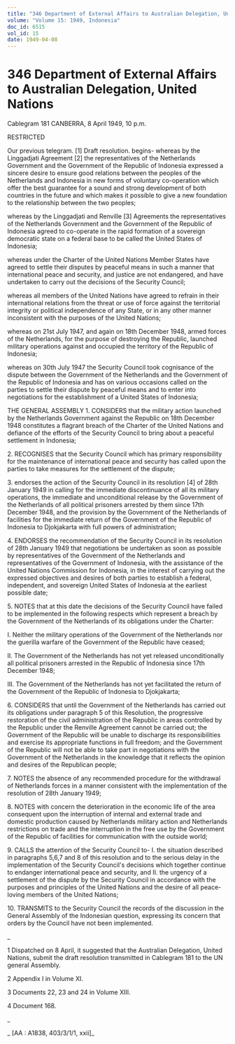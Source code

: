 ```yaml
---
title: "346 Department of External Affairs to Australian Delegation, United Nations"
volume: "Volume 15: 1949, Indonesia"
doc_id: 6515
vol_id: 15
date: 1949-04-08
---
```


# 346 Department of External Affairs to Australian Delegation, United Nations

Cablegram 181 CANBERRA, 8 April 1949, 10 p.m.

RESTRICTED

Our previous telegram. [1] Draft resolution. begins- whereas by the Linggadjati Agreement [2] the representatives of the Netherlands Government and the Government of the Republic of Indonesia expressed a sincere desire to ensure good relations between the peoples of the Netherlands and Indonesia in new forms of voluntary co-operation which offer the best guarantee for a sound and strong development of both countries in the future and which makes it possible to give a new foundation to the relationship between the two peoples;

whereas by the Linggadjati and Renville [3] Agreements the representatives of the Netherlands Government and the Government of the Republic of Indonesia agreed to co-operate in the rapid formation of a sovereign democratic state on a federal base to be called the United States of Indonesia;

whereas under the Charter of the United Nations Member States have agreed to settle their disputes by peaceful means in such a manner that international peace and security, and justice are not endangered, and have undertaken to carry out the decisions of the Security Council;

whereas all members of the United Nations have agreed to refrain in their international relations from the threat or use of force against the territorial integrity or political independence of any State, or in any other manner inconsistent with the purposes of the United Nations;

whereas on 21st July 1947, and again on 18th December 1948, armed forces of the Netherlands, for the purpose of destroying the Republic, launched military operations against and occupied the territory of the Republic of Indonesia;

whereas on 30th July 1947 the Security Council took cognisance of the dispute between the Government of the Netherlands and the Government of the Republic of Indonesia and has on various occasions called on the parties to settle their dispute by peaceful means and to enter into negotiations for the establishment of a United States of Indonesia;

THE GENERAL ASSEMBLY 1. CONSIDERS that the military action launched by the Netherlands Government against the Republic on 18th December 1948 constitutes a flagrant breach of the Charter of the United Nations and defiance of the efforts of the Security Council to bring about a peaceful settlement in Indonesia;

2\. RECOGNISES that the Security Council which has primary responsibility for the maintenance of international peace and security has called upon the parties to take measures for the settlement of the dispute;

3\. endorses the action of the Security Council in its resolution [4] of 28th January 1949 in calling for the immediate discontinuance of all its military operations, the immediate and unconditional release by the Government of the Netherlands of all political prisoners arrested by them since 17th December 1948, and the provision by the Government of the Netherlands of facilities for the immediate return of the Government of the Republic of Indonesia to Djokjakarta with full powers of administration;

4\. ENDORSES the recommendation of the Security Council in its resolution of 28th January 1949 that negotiations be undertaken as soon as possible by representatives of the Government of the Netherlands and representatives of the Government of Indonesia, with the assistance of the United Nations Commission for Indonesia, in the interest of carrying out the expressed objectives and desires of both parties to establish a federal, independent, and sovereign United States of Indonesia at the earliest possible date;

5\. NOTES that at this date the decisions of the Security Council have failed to be implemented in the following respects which represent a breach by the Government of the Netherlands of its obligations under the Charter:

I. Neither the military operations of the Government of the Netherlands nor the guerilla warfare of the Government of the Republic have ceased;

II. The Government of the Netherlands has not yet released unconditionally all political prisoners arrested in the Republic of Indonesia since 17th December 1948;

III. The Government of the Netherlands has not yet facilitated the return of the Government of the Republic of Indonesia to Djokjakarta;

6\. CONSIDERS that until the Government of the Netherlands has carried out its obligations under paragraph 5 of this Resolution, the progressive restoration of the civil administration of the Republic in areas controlled by the Republic under the Renville Agreement cannot be carried out; the Government of the Republic will be unable to discharge its responsibilities and exercise its appropriate functions in full freedom; and the Government of the Republic will not be able to take part in negotiations with the Government of the Netherlands in the knowledge that it reflects the opinion and desires of the Republican people;

7\. NOTES the absence of any recommended procedure for the withdrawal of Netherlands forces in a manner consistent with the implementation of the resolution of 28th January 1949;

8\. NOTES with concern the deterioration in the economic life of the area consequent upon the interruption of internal and external trade and domestic production caused by Netherlands military action and Netherlands restrictions on trade and the interruption in the free use by the Government of the Republic of facilities for communication with the outside world;

9\. CALLS the attention of the Security Council to- I. the situation described in paragraphs 5,6,7 and 8 of this resolution and to the serious delay in the implementation of the Security Council's decisions which together continue to endanger international peace and security, and II. the urgency of a settlement of the dispute by the Security Council in accordance with the purposes and principles of the United Nations and the desire of all peace-loving members of the United Nations;

10\. TRANSMITS to the Security Council the records of the discussion in the General Assembly of the Indonesian question, expressing its concern that orders by the Council have not been implemented.

_

1 Dispatched on 8 April, it suggested that the Australian Delegation, United Nations, submit the draft resolution transmitted in Cablegram 181 to the UN general Assembly.

2 Appendix I in Volume XI.

3 Documents 22, 23 and 24 in Volume XIII.

4 Document 168.

_

_ [AA : A1838, 403/3/1/1, xxii]_
